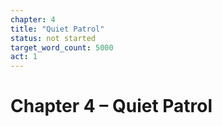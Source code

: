 ```yaml
---
chapter: 4
title: "Quiet Patrol"
status: not started
target_word_count: 5000
act: 1
---
```


# Chapter 4 – Quiet Patrol
